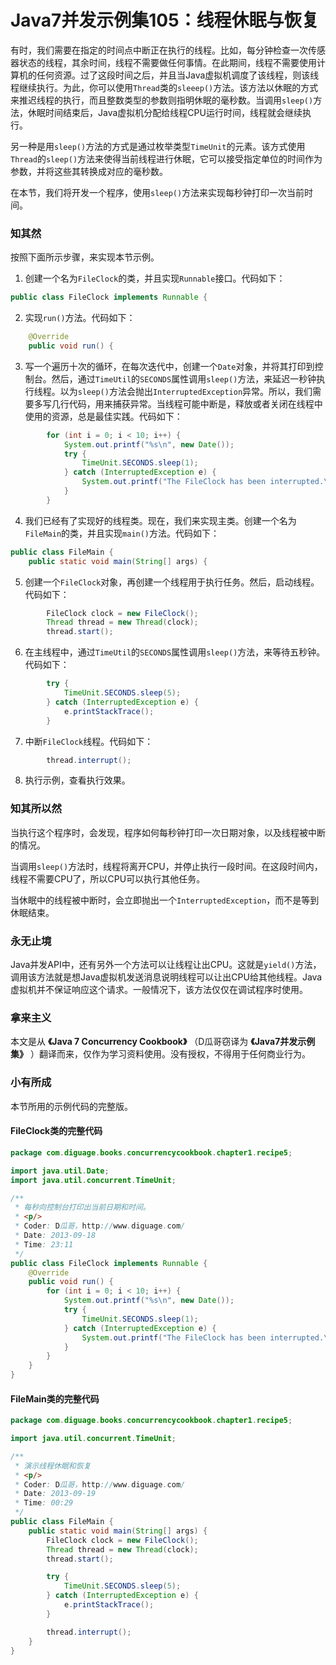 # Java7并发示例集105：线程休眠与恢复

有时，我们需要在指定的时间点中断正在执行的线程。比如，每分钟检查一次传感器状态的线程，其余时间，线程不需要做任何事情。在此期间，线程不需要使用计算机的任何资源。过了这段时间之后，并且当Java虚拟机调度了该线程，则该线程继续执行。为此，你可以使用`Thread`类的`sleeep()`方法。该方法以休眠的方式来推迟线程的执行，而且整数类型的参数则指明休眠的毫秒数。当调用`sleep()`方法，休眠时间结束后，Java虚拟机分配给线程CPU运行时间，线程就会继续执行。

另一种是用`sleep()`方法的方式是通过枚举类型`TimeUnit`的元素。该方式使用`Thread`的`sleep()`方法来使得当前线程进行休眠，它可以接受指定单位的时间作为参数，并将这些其转换成对应的毫秒数。

在本节，我们将开发一个程序，使用`sleep()`方法来实现每秒钟打印一次当前时间。


### 知其然

按照下面所示步骤，来实现本节示例。

1. 创建一个名为`FileClock`的类，并且实现`Runnable`接口。代码如下：
```Java
public class FileClock implements Runnable {
```

2. 实现`run()`方法。代码如下：
```Java
    @Override
    public void run() {
```

3. 写一个遍历十次的循环，在每次迭代中，创建一个`Date`对象，并将其打印到控制台。然后，通过`TimeUtil`的`SECONDS`属性调用`sleep()`方法，来延迟一秒钟执行线程。以为`sleep()`方法会抛出`InterruptedException`异常。所以，我们需要多写几行代码，用来捕获异常。当线程可能中断是，释放或者关闭在线程中使用的资源，总是最佳实践。代码如下：
```Java
        for (int i = 0; i < 10; i++) {
            System.out.printf("%s\n", new Date());
            try {
                TimeUnit.SECONDS.sleep(1);
            } catch (InterruptedException e) {
                System.out.printf("The FileClock has been interrupted.\n");
            }
        }
```

4. 我们已经有了实现好的线程类。现在，我们来实现主类。创建一个名为`FileMain`的类，并且实现`main()`方法。代码如下：
```Java
public class FileMain {
    public static void main(String[] args) {
```

5. 创建一个`FileClock`对象，再创建一个线程用于执行任务。然后，启动线程。代码如下：
```Java
        FileClock clock = new FileClock();
        Thread thread = new Thread(clock);
        thread.start();
```

6. 在主线程中，通过`TimeUtil`的`SECONDS`属性调用`sleep()`方法，来等待五秒钟。代码如下：
```Java
        try {
            TimeUnit.SECONDS.sleep(5);
        } catch (InterruptedException e) {
            e.printStackTrace();
        }
```

7. 中断`FileClock`线程。代码如下：
```Java
        thread.interrupt();
```

8. 执行示例，查看执行效果。


### 知其所以然

当执行这个程序时，会发现，程序如何每秒钟打印一次日期对象，以及线程被中断的情况。

当调用`sleep()`方法时，线程将离开CPU，并停止执行一段时间。在这段时间内，线程不需要CPU了，所以CPU可以执行其他任务。

当休眠中的线程被中断时，会立即抛出一个`InterruptedException`，而不是等到休眠结束。


### 永无止境

Java并发API中，还有另外一个方法可以让线程让出CPU。这就是`yield()`方法，调用该方法就是想Java虚拟机发送消息说明线程可以让出CPU给其他线程。Java虚拟机并不保证响应这个请求。一般情况下，该方法仅仅在调试程序时使用。


### 拿来主义

本文是从 **《Java 7 Concurrency Cookbook》** （D瓜哥窃译为 **《Java7并发示例集》** ）翻译而来，仅作为学习资料使用。没有授权，不得用于任何商业行为。


### 小有所成

本节所用的示例代码的完整版。

#### FileClock类的完整代码
```Java
package com.diguage.books.concurrencycookbook.chapter1.recipe5;

import java.util.Date;
import java.util.concurrent.TimeUnit;

/**
 * 每秒向控制台打印出当前日期和时间。
 * <p/>
 * Coder: D瓜哥，http://www.diguage.com/
 * Date: 2013-09-18
 * Time: 23:11
 */
public class FileClock implements Runnable {
    @Override
    public void run() {
        for (int i = 0; i < 10; i++) {
            System.out.printf("%s\n", new Date());
            try {
                TimeUnit.SECONDS.sleep(1);
            } catch (InterruptedException e) {
                System.out.printf("The FileClock has been interrupted.\n");
            }
        }
    }
}
```

#### FileMain类的完整代码
```Java
package com.diguage.books.concurrencycookbook.chapter1.recipe5;

import java.util.concurrent.TimeUnit;

/**
 * 演示线程休眠和恢复
 * <p/>
 * Coder: D瓜哥，http://www.diguage.com/
 * Date: 2013-09-19
 * Time: 00:29
 */
public class FileMain {
    public static void main(String[] args) {
        FileClock clock = new FileClock();
        Thread thread = new Thread(clock);
        thread.start();

        try {
            TimeUnit.SECONDS.sleep(5);
        } catch (InterruptedException e) {
            e.printStackTrace();
        }

        thread.interrupt();
    }
}
```

